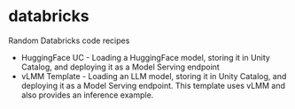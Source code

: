 # databricks

Random Databricks code recipes


* HuggingFace UC - Loading a HuggingFace model, storing it in Unity Catalog, and deploying it as a Model Serving endpoint
* vLMM Template - Loading an LLM model, storing it in Unity Catalog, and deploying it as a Model Serving endpoint. This template uses vLMM and also provides an inference example.

